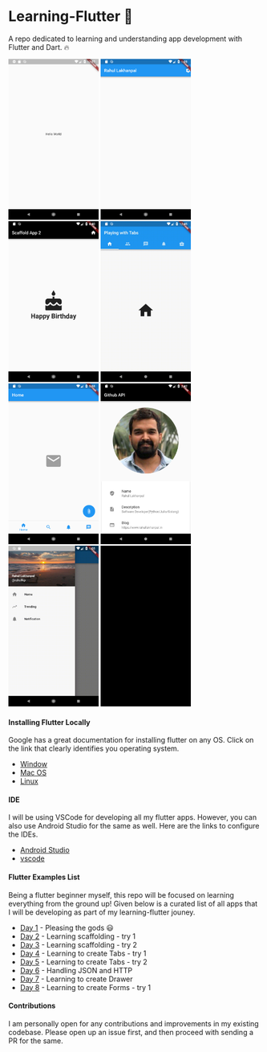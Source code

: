 # Learning-Flutter :rocket:

A repo dedicated to learning and understanding app development with Flutter and Dart. :fire:

<img src="./images/hello_world.png" height="320" width="180"> <img src="./images/Scaffold_1.png" height="320" width="180">  <img src="./images/Scaffold_2.png" height="320" width="180"> <img src="./images/tab_1.gif" height="320" width="180">  <img src="./images/Tab_2.png" height="320" width="180">  <img src="./images/Json_1.png" height="320" width="180">  <img src="./images/drawer.gif" height="320" width="180">  <img src="./images/working_with_forms.gif" height="320" width="180">


#### Installing Flutter Locally

Google has a great documentation for installing flutter on any OS. Click on the link that clearly identifies you operating system.

- [Window](https://flutter.io/setup-windows/)
- [Mac OS](https://flutter.io/setup-macos/)
- [Linux](https://flutter.io/setup-linux/)

#### IDE

I will be using VSCode for developing all my flutter apps. However, you can also use Android Studio for the same as well.
Here are the links to configure the IDEs.

- [Android Studio](https://flutter.io/get-started/editor/#androidstudio)
- [vscode](https://flutter.io/get-started/editor/#vscode)

#### Flutter Examples List

Being a flutter beginner myself, this repo will be focused on learning everything from the ground up!
Given below is a curated list of all apps that I will be developing as part of my learning-flutter jouney.

- [Day 1](hello_world/lib/main.dart) - Pleasing the gods :smiley:
- [Day 2](scaffold_sample_app/lib/main.dart) - Learning scaffolding - try 1
- [Day 3](scaffold_sample_two/lib/main.dart) - Learning scaffolding - try 2
- [Day 4](working_with_tabs/lib/main.dart) - Learning to create Tabs - try 1
- [Day 5](bottom_navigation_bar/lib/main.dart) - Learning to create Tabs - try 2
- [Day 6](handling_json_app/lib/main.dart) - Handling JSON and HTTP
- [Day 7](working_with_drawer/lib/main.dart) - Learning to create Drawer
- [Day 8](working_with_forms/lib/main.dart) - Learning to create Forms - try 1

#### Contributions

I am personally open for any contributions and improvements in my existing codebase.
Please open up an issue first, and then proceed with sending a PR for the same.
